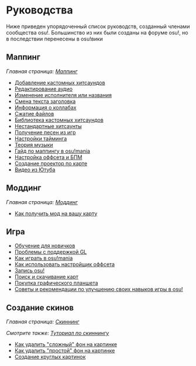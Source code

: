# Руководства

Ниже приведен упорядоченный список руководств, созданный членами сообщества osu!. Большинство из них были созданы на форуме osu!, но в последствии перенесены в osu!вики

## Маппинг

*Главная страница: [Маппинг](/wiki/Beatmapping)*

- [Добавление кастомных хитсаундов](Adding_Custom_Hitsounds)
- [Редактирование аудио](Audio_Editing)
- [Изменение исполнителя или названия](Changing_the_Artist_or_Title)
- [Смена текста заголовка](/wiki/Beatmaps/Title_Text#changing-title-text)
- [Информация о коллабах](Collab_Information)
- [Сжатие файлов](Compressing_Files)
- [Библиотека кастомных хитсаундов](Custom_Hitsound_Library)
- [Нестандартные хитсаунты](Custom_Sample_Overrides)
- [Получение песен из игр](Getting_Songs_From_Video_Games)
- [Настройки тайминга](How_to_Time_Songs)
- [Теория музыки](Music_Theory)
- [Гайд по маппингу в osu!mania](osu!mania_Mapping_Guide)
- [Настройка оффсета и БПМ](Setting_the_Offset_on_the_Correct_Beat)
- [Создание проектор по карте](Starting_a_Beatmap_Project)
- [Видео из Ютуба](Videos_from_Youtube)

## Моддинг

*Главная страница: [Моддинг](/wiki/Modding)*

- [Как получить мод на вашу карту](Getting_Your_Map_Modded)

## Игра

- [Обучение для новичков](Beginner's_Tutorial)
- [Проблемы с поддержкой GL](OpenGL_Support_Issues)
- [Как играть в osu!mania](How_to_Play_osu!mania)
- [Как использовать настройщик оффсета](How_to_Use_the_Offset_Wizard)
- [Запись osu!](Recording_osu!)
- [Поиск и скачивание карт](Searching_and_Downloading_Beatmaps)
- [Покупка графического планшета](Tablet_Purchase)
- [Советы и рекомендации по улучшению своих навыков игры в osu!](Tips_and_Tricks_on_Skill_Improvement)

## Создание скинов

*Главная страница: [Скиннинг](/wiki/Skinning)*

*Смотрите также: [Туториал по скиннингу](/wiki/Skinning_Tutorial)*

- [Как удалить "сложный" фон на картинке](Cropping_with_Complex_Backgrounds)
- [Как удалить "простой" фон на картинке](Cropping_with_Simple_Backgrounds)
- [Создание круглых картинок](Making_Properly_Centered_Spinners)
